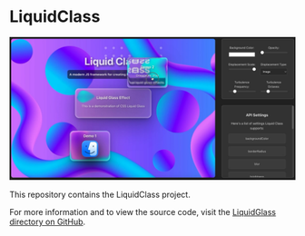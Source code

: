 # LiquidClass

[![Watch Demo](Preview/Preview.jpg)](https://youtu.be/ZN_RpEspkPM)

This repository contains the LiquidClass project.

For more information and to view the source code, visit the [LiquidGlass directory on GitHub](https://github.com/KaliforniaGator/LiquidClass/tree/main/LiquidClass).
